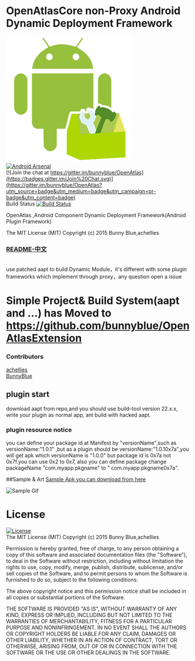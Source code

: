 # OpenAtlasCore  non-Proxy  Android Dynamic Deployment Framework
![](art/OpenAtlas_logo_full.png)<br>
 [![Android Arsenal](https://img.shields.io/badge/Android%20Arsenal-Android%20OpenAtlas-brightgreen.svg?style=flat)](https://android-arsenal.com/details/1/2056)<br>
[![Join the chat at https://gitter.im/bunnyblue/OpenAtlas](https://badges.gitter.im/Join%20Chat.svg)](https://gitter.im/bunnyblue/OpenAtlas?utm_source=badge&utm_medium=badge&utm_campaign=pr-badge&utm_content=badge)<br>
 Build Status [![Build Status](https://travis-ci.org/bunnyblue/OpenAtlas.svg?branch=master)](https://travis-ci.org/bunnyblue/OpenAtlas)


OpenAtlas ,Android Component Dynamic Deployment Framework(Android  Plugin Framework)<br>

The MIT License (MIT) Copyright (c) 2015 Bunny Blue,achellies<br>
### [README-中文](README-Zh.md)


  <br>use patched aapt  to build Dynamic Module，it's different with  some plugin frameworks which  implement through proxy，any  question open a issue</br>

# Simple Project& Build System(aapt and ...) has Moved to https://github.com/bunnyblue/OpenAtlasExtension


### Contributors
[achellies](https://github.com/achellies)<br>
[BunnyBlue](https://github.com/bunnyblue)<br>

## plugin start
download aapt from repo,and  you should use build-tool version 22.x.x,
write your plugin as normal app, ant build  with  hacked aapt.
### plugin resource notice
you can define your package id at Manifest by "versionName",such as versionName:"1.0.1" ,but as a plugin should be versionName:"1.0.10x7a",you will get apk which versionName is "1.0.0" but package id is 0x7a not 0x7f.you can use 0x2 to 0x7,
also you can define package change packageName "com.myapp.pkgname" to " com.myapp.pkgname0x7a".

##Sample & Art
<a href="https://github.com/bunnyblue/OpenAtlasExtension/blob/master/Dist/OpenAtlasLauncher.apk">
  Sample Apk,you can download from here
</a>

![Sample Gif](https://github.com/bunnyblue/OpenAtlasExtension/raw/master/art/demo.gif)

# License
 [![License](https://img.shields.io/badge/License-MIT%20License-brightgreen.svg)]()<br>
The MIT License (MIT) Copyright (c) 2015 Bunny Blue,achellies

Permission is hereby granted, free of charge, to any person obtaining a copy
of this software and associated documentation files (the "Software"), to deal
in the Software without restriction, including without limitation the rights
to use, copy, modify, merge, publish, distribute, sublicense, and/or sell
copies of the Software, and to permit persons to whom the Software is
furnished to do so, subject to the following conditions:

The above copyright notice and this permission notice shall be included in all
copies or substantial portions of the Software.

THE SOFTWARE IS PROVIDED "AS IS", WITHOUT WARRANTY OF ANY KIND, EXPRESS OR
IMPLIED, INCLUDING BUT NOT LIMITED TO THE WARRANTIES OF MERCHANTABILITY,
FITNESS FOR A PARTICULAR PURPOSE AND NONINFRINGEMENT. IN NO EVENT SHALL THE
AUTHORS OR COPYRIGHT HOLDERS BE LIABLE FOR ANY CLAIM, DAMAGES OR OTHER
LIABILITY, WHETHER IN AN ACTION OF CONTRACT, TORT OR OTHERWISE, ARISING FROM,
OUT OF OR IN CONNECTION WITH THE SOFTWARE OR THE USE OR OTHER DEALINGS IN THE
SOFTWARE.
